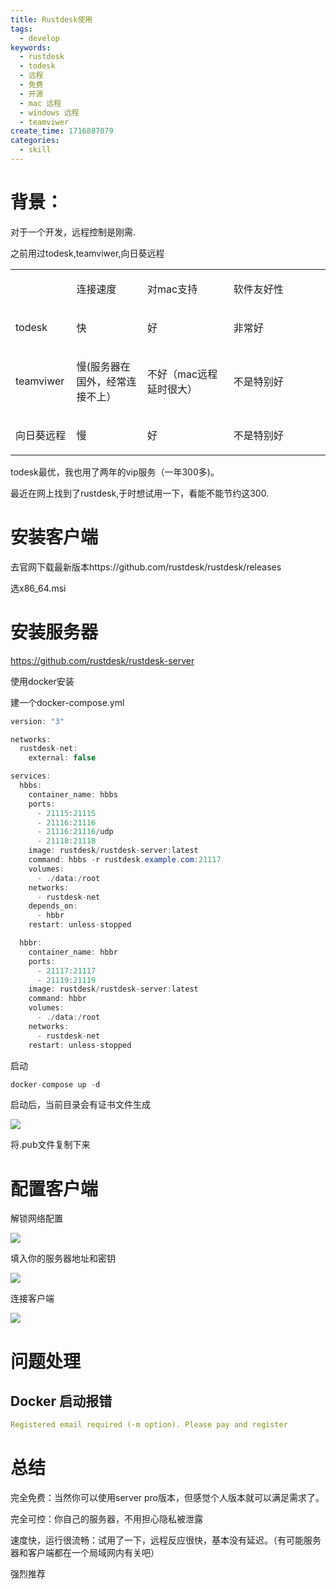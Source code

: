 ```yaml
---
title: Rustdesk使用
tags:
  - develop
keywords:
  - rustdesk
  - todesk
  - 远程
  - 免费
  - 开源
  - mac 远程
  - windows 远程
  - teamviwer
create_time: 1716887079
categories:
  - skill
---
```



# 背景：

对于一个开发，远程控制是刚需.

之前用过todesk,teamviwer,向日葵远程

<table>
<colgroup>
<col width="100"/>
<col width="170"/>
<col width="201"/>
<col width="261"/>
</colgroup>
<tbody>
<tr><td></td><td><p>连接速度</p></td><td><p>对mac支持</p></td><td><p>软件友好性</p></td></tr>
<tr><td><p>todesk</p></td><td><p>快</p></td><td><p>好</p></td><td><p>非常好</p></td></tr>
<tr><td><p>teamviwer</p></td><td><p>慢(服务器在国外，经常连接不上）</p></td><td><p>不好（mac远程延时很大）</p></td><td><p>不是特别好</p></td></tr>
<tr><td><p>向日葵远程</p></td><td><p>慢</p></td><td><p>好</p></td><td><p>不是特别好</p></td></tr>
</tbody>
</table>

 todesk最优，我也用了两年的vip服务（一年300多)。

最近在网上找到了rustdesk,于时想试用一下，看能不能节约这300.

# 安装客户端

去官网下载最新版本https://github.com/rustdesk/rustdesk/releases

选x86_64.msi

# 安装服务器

https://github.com/rustdesk/rustdesk-server

使用docker安装

建一个docker-compose.yml

```csharp
version: "3"

networks:
  rustdesk-net:
    external: false

services:
  hbbs:
    container_name: hbbs
    ports:
      - 21115:21115
      - 21116:21116
      - 21116:21116/udp
      - 21118:21118
    image: rustdesk/rustdesk-server:latest
    command: hbbs -r rustdesk.example.com:21117
    volumes:
      - ./data:/root
    networks:
      - rustdesk-net
    depends_on:
      - hbbr
    restart: unless-stopped

  hbbr:
    container_name: hbbr
    ports:
      - 21117:21117
      - 21119:21119
    image: rustdesk/rustdesk-server:latest
    command: hbbr
    volumes:
      - ./data:/root
    networks:
      - rustdesk-net
    restart: unless-stopped
```

启动

```csharp
docker-compose up -d
```

启动后，当前目录会有证书文件生成

<img src="/assets/H0Qvb3YFBo6inwxg56fcMBcyn1f.png" src-width="653" class="markdown-img m-auto" src-height="175" align="center"/>

将.pub文件复制下来

# 配置客户端

解锁网络配置

<img src="/assets/TEehbX77so38uaxDOP2cUrFknag.png" src-width="822" class="markdown-img m-auto" src-height="322" align="center"/>

填入你的服务器地址和密钥

<img src="/assets/Z1CsbATDsoX43qxyGQFcw4D0nBd.png" src-width="561" class="markdown-img m-auto" src-height="318" align="center"/>

连接客户端

<img src="/assets/A60VbgI33oPabdxWHTRczBXtn0d.png" src-width="793" class="markdown-img m-auto" src-height="350" align="center"/>

# 问题处理

## Docker 启动报错

```yaml
Registered email required (-m option). Please pay and register
```

# 总结

完全免费：当然你可以使用server pro版本，但感觉个人版本就可以满足需求了。

完全可控：你自己的服务器，不用担心隐私被泄露

速度快，运行很流畅：试用了一下，远程反应很快，基本没有延迟。（有可能服务器和客户端都在一个局域网内有关吧）

强烈推荐

